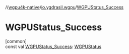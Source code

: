 //[wgpu4k-native](../../index.md)/[io.ygdrasil.wgpu](index.md)/[WGPUStatus_Success](-w-g-p-u-status_-success.md)

# WGPUStatus_Success

[common]\
const val [WGPUStatus_Success](-w-g-p-u-status_-success.md): [WGPUStatus](-w-g-p-u-status/index.md)